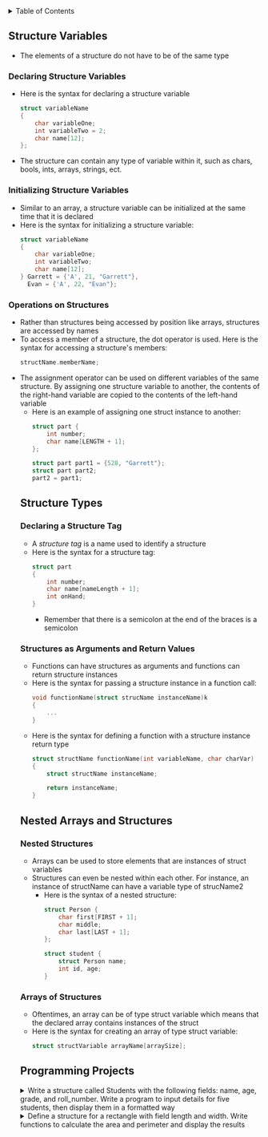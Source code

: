 <details>
<summary>Table of Contents</summary>
<ol>
  <li>
    <a href='#structure-variables'>Structure Variables</a>
  </li>    
  <li>
    <a href='#structure-types'>Structure Types</a>
  </li>    
  <li>
    <a href='#nested-arrays-and-structures'>Nested Arrays and Structures</a>
  </li>  
  <li>
    <a href='#programming-projects'>Programming Projects</a>
  </li>    
</ol>
</details>

## Structure Variables
<ul>
  <li>
    <a>The elements of a structure do not have to be of the same type</a>
  </li>
</ul>    

### Declaring Structure Variables
<ul>
  <li>
    <a>Here is the syntax for declaring a structure variable</a>

```c
struct variableName
{
    char variableOne;
    int variableTwo = 2;
    char name[12];
};
```
  </li>
  <li>
    <a>The structure can contain any type of variable within it, such as chars, bools, ints, arrays, strings, ect.</a>
  </li>  
</ul>  

### Initializing Structure Variables
<ul>
  <li>
    <a>Similar to an array, a structure variable can be initialized at the same time that it is declared</a>
  </li>
  <li>
    <a>Here is the syntax for initializing a structure variable:</a>

```c
struct variableName
{
    char variableOne;
    int variableTwo;
    char name[12];
} Garrett = {'A', 21, "Garrett"},
  Evan = {'A', 22, "Evan"};
```
  </li>    
</ul>    

### Operations on Structures
<ul>
  <li>
    <a>Rather than structures being accessed by position like arrays, structures are accessed by names</a>
  </li>
  <li>
    <a>To access a member of a structure, the dot operator is used. Here is the syntax for accessing a structure's members:</a>

```c
structName.memberName;
```
  </li>
  <li>
    <a>The assignment operator can be used on different variables of the same structure. By assigning one structure variable to another, the contents of the right-hand variable are copied to the contents of the left-hand variable</a>
    <ul>
      <li>
        <a>Here is an example of assigning one struct instance to another:</a>

```c
struct part {
    int number;
    char name[LENGTH + 1];
};

struct part part1 = {528, "Garrett"};
struct part part2;
part2 = part1;
```
  </li>  
</ul>    

## Structure Types
### Declaring a Structure Tag
<ul>
  <li>
    <a>A <em>structure tag</em> is a name used to identify a structure</a>
  </li>
  <li>
    <a>Here is the syntax for a structure tag:</a>

```c
struct part
{
    int number;
    char name[nameLength + 1];
    int onHand;
} 
```
  <ul>
    <li>
      <a>Remember that there is a semicolon at the end of the braces is a semicolon</a>
    </li>  
  </ul>
  </li>  
</ul>  

### Structures as Arguments and Return Values
<ul>
  <li>
    <a>Functions can have structures as arguments and functions can return structure instances</a>
  </li>
  <li>
    <a>Here is the syntax for passing a structure instance in a function call:</a>

```c
void functionName(struct strucName instanceName)k
{
    ...
}
```
  </li>
  <li>
    <a>Here is the syntax for defining a function with a structure instance return type</a>

```c
struct structName functionName(int variableName, char charVar)
{
    struct structName instanceName;

    return instanceName;
}
```
  </li>
</ul>  

## Nested Arrays and Structures
### Nested Structures
<ul>
  <li>
    <a>Arrays can be used to store elements that are instances of struct variables</a>
  </li>
  <li>
    <a>Structures can even be nested within each other. For instance, an instance of structName can have a variable type of strucName2</a>
    <ul>
      <li>
        <a>Here is the syntax of a nested structure:</a>

```c 
struct Person {
    char first[FIRST + 1];
    char middle;
    char last[LAST + 1];
};

struct student {
    struct Person name;
    int id, age;
}
```
  </li>
  </ul>
  </li>
</ul>    

### Arrays of Structures
<ul>
  <li>
    <a>Oftentimes, an array can be of type struct variable which means that the declared array contains instances of the struct</a>
  </li>
  <li>
    <a>Here is the syntax for creating an array of type struct variable:</a>

```c
struct structVariable arrayName[arraySize];
```
  </li>
</ul>    

## Programming Projects
<details>
    <summary>Write a structure called Students with the following fields: name, age, grade, and roll_number. Write a program to input details for five students, then display them in a formatted way</summary>

```c
#include <stdio.h>

//macro definition for the maximum number of students allowed in the class
#define MAX_STUDENTS 5

//structure to store student information
struct Student
{
    char name[50];
    int age;
    float grade;
    int rollNum;
};

//getInfo function to get student information from the user
void getInfo(struct Student *);

//printInfo function to print student information
void printInfo(struct Student *);

int main()
{
    //array of student structures to store the information of all students in the class
    struct Student students[MAX_STUDENTS];

    //get student information from the user and store it in the array
    getInfo(students);
    //print the information
    printInfo(students);

}

//getInfo function to get student information from the user
void getInfo(struct Student *student)
{
    //loop to get information for each student in the class
    for (int i = 0; i < MAX_STUDENTS; i++)
    {
        printf("Enter name: ");
        scanf("%s", student[i].name);

        printf("Enter age: ");
        scanf("%d", &student[i].age);

        printf("Enter grade: ");
        scanf("%f", &student[i].grade);

        printf("Enter roll number: ");
        scanf("%d", &student[i].rollNum);

        printf("\n");
    }
}

//printInfo function to print student information
void printInfo(struct Student *student)
{
    printf("Name\tAge\tGrade\tRoll Number\n");

    //loop to print information for each student in the class
    for (int i = 0; i < MAX_STUDENTS; i++)
        printf("%s\t%d\t%.2f\t%d\n", student[i].name, student[i].age, student[i].grade, student[i].rollNum);
}
```
<ul>
  <details>
    <summary>Output</summary>
      <pre>
        <code>
Enter name: Garrett
Enter age: 21
Enter grade: 12
Enter roll number: 3113

Enter name: Evan
Enter age: 17
Enter grade: 99
Enter roll number: 999

Enter name: Marissa
Enter age: 15
Enter grade: 97
Enter roll number: 83473

Enter name: David
Enter age: 60
Enter grade: 93
Enter roll number: 39434

Enter name: Michelle
Enter age: 57
Enter grade: 87
Enter roll number: 324892

Name    Age     Grade   Roll Number
Garrett 21      12.00   3113
Evan    17      99.00   999
Marissa 15      97.00   83473
David   60      93.00   39434
Michelle        57      87.00   324892
        </code>
        </pre>  
      </details>
    </ul>  
  </details>
<details>
    <summary>Define a structure for a rectangle with field length and width. Write functions to calculate the area and perimeter and display the results</summary>

```c
#include <stdio.h>

//struct definition for Rectangle with defined members
struct Rectangle
{
    double length;
    double width;
    double area;
    double perimeter;
};

//function prototype for calculate which is needed to find the area and perimeter of the rectangle
void calculate(struct Rectangle *);
//function prototype for print which prints the area and perimeter of the rectangle
void print(const struct Rectangle *);

int main()
{
    //variable declaration and initialization for Rectangle
    struct Rectangle rect = {2.9, 3.3};

    //calling the calculate and print functions to calculate and print the area and perimeter of the rectangle
    calculate(&rect);
    print(&rect);

    return 0;
}

//function definition for calculate which calculates the area and perimeter of the rectangle
void calculate(struct Rectangle *rect)
{
    //using pointer notation to access the members of the rectangle structure
    (*rect).perimeter = (*rect).width * 2 + (*rect).width * 2;
    (*rect).area = (*rect).length * (*rect).width;
}

//function definition for print which prints the area and perimeter of the rectangle
void print(const struct Rectangle *rect)
{
    printf("The area of the rectangle is: %0.2lf inches squared\n", (*rect).area);
    printf("The perimeter of the rectangle is: %0.2lf inches\n", (*rect).perimeter);
}
```
<ul>
  <details>
    <summary>Output</summary>
      <pre>
        <code>
The area of the rectangle is: 9.57 inches squared                                                                                            
The perimeter of the rectangle is: 13.20 inches
        </code>
        </pre>  
      </details>
    </ul>  
  </details>  
